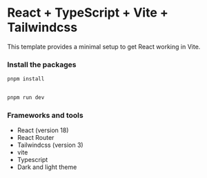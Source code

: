 # React + TypeScript + Vite + Tailwindcss

This template provides a minimal setup to get React working in Vite.

### Install the packages

```bash
pnpm install


pnpm run dev
```

### Frameworks and tools

- React (version 18)
- React Router
- Tailwindcss (version 3)
- vite
- Typescript
- Dark and light theme
